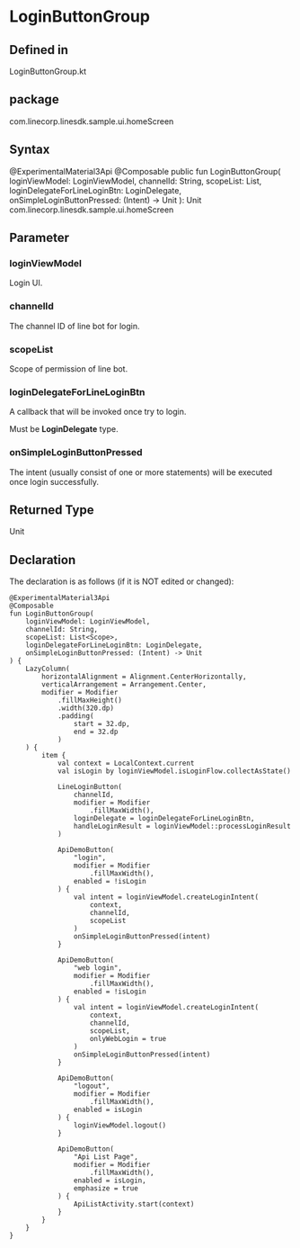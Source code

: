 # LoginButtonGroup
## Defined in 
LoginButtonGroup.kt

## package 
com.linecorp.linesdk.sample.ui.homeScreen
## Syntax
@ExperimentalMaterial3Api
@Composable
public fun LoginButtonGroup(
    loginViewModel: LoginViewModel,
    channelId: String,
    scopeList: List<Scope>,
    loginDelegateForLineLoginBtn: LoginDelegate,
    onSimpleLoginButtonPressed: (Intent) -> Unit
): Unit
com.linecorp.linesdk.sample.ui.homeScreen

## Parameter
### loginViewModel
Login UI.
### channelId
The channel ID of line bot for login.
### scopeList
Scope of permission of line bot.
### loginDelegateForLineLoginBtn
A callback that will be invoked once try to login.

Must be <b>LoginDelegate</b> type.

### onSimpleLoginButtonPressed
The intent (usually consist of one or more statements) will be executed once login successfully.

## Returned Type
Unit

## Declaration
The declaration is as follows (if it is NOT edited or changed):

    @ExperimentalMaterial3Api
    @Composable
    fun LoginButtonGroup(
        loginViewModel: LoginViewModel,
        channelId: String,
        scopeList: List<Scope>,
        loginDelegateForLineLoginBtn: LoginDelegate,
        onSimpleLoginButtonPressed: (Intent) -> Unit
    ) {
        LazyColumn(
            horizontalAlignment = Alignment.CenterHorizontally,
            verticalArrangement = Arrangement.Center,
            modifier = Modifier
                .fillMaxHeight()
                .width(320.dp)
                .padding(
                    start = 32.dp,
                    end = 32.dp
                )
        ) {
            item {
                val context = LocalContext.current
                val isLogin by loginViewModel.isLoginFlow.collectAsState()
    
                LineLoginButton(
                    channelId,
                    modifier = Modifier
                        .fillMaxWidth(),
                    loginDelegate = loginDelegateForLineLoginBtn,
                    handleLoginResult = loginViewModel::processLoginResult
                )
    
                ApiDemoButton(
                    "login",
                    modifier = Modifier
                        .fillMaxWidth(),
                    enabled = !isLogin
                ) {
                    val intent = loginViewModel.createLoginIntent(
                        context,
                        channelId,
                        scopeList
                    )
                    onSimpleLoginButtonPressed(intent)
                }
    
                ApiDemoButton(
                    "web login",
                    modifier = Modifier
                        .fillMaxWidth(),
                    enabled = !isLogin
                ) {
                    val intent = loginViewModel.createLoginIntent(
                        context,
                        channelId,
                        scopeList,
                        onlyWebLogin = true
                    )
                    onSimpleLoginButtonPressed(intent)
                }
    
                ApiDemoButton(
                    "logout",
                    modifier = Modifier
                        .fillMaxWidth(),
                    enabled = isLogin
                ) {
                    loginViewModel.logout()
                }
    
                ApiDemoButton(
                    "Api List Page",
                    modifier = Modifier
                        .fillMaxWidth(),
                    enabled = isLogin,
                    emphasize = true
                ) {
                    ApiListActivity.start(context)
                }
            }
        }
    }
